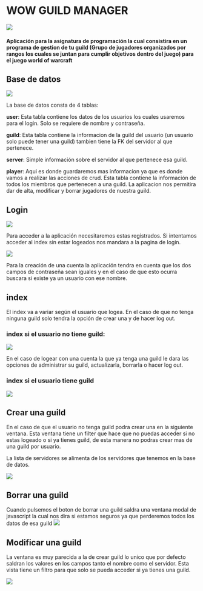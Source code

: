 # WOW GUILD MANAGER

![](screenshots/wowlogo.jpg)
<h4>Aplicación para la asignatura de programación la cual consistira en un programa de gestion de tu guild (Grupo de jugadores organizados por rangos los cuales se juntan para cumplir objetivos dentro del juego)
para el juego world of warcraft</h4>

## Base de datos

![](screenshots/db.jpg)

La base de datos consta de 4 tablas:

**user**: Esta tabla contiene los datos de los usuarios los cuales usaremos para el login. Solo se requiere de nombre y contraseña.

**guild**: Esta tabla contiene la informacion de la guild del usuario (un usuario solo puede tener una guild)
tambien tiene la FK del servidor al que pertenece.

**server**: Simple información sobre el servidor al que pertenece esa guild.

**player**: Aqui es donde guardaremos mas informacion ya que es donde vamos a realizar las acciones de crud.
Esta tabla contiene la información de todos los miembros que pertenecen a una guild.
La aplicacion nos permitira dar de alta, modificar y borrar jugadores de nuestra guild.

## Login

![](screenshots/login.jpg)

Para acceder a la aplicación necesitaremos estas registrados. Si intentamos acceder al index sin estar logeados nos mandara a la pagina de login.

![](screenshots/create.jpg)

Para la creación de una cuenta la aplicación tendra en cuenta que los dos campos de contraseña sean iguales y en el caso de que esto ocurra buscara si existe ya un usuario con ese nombre.

## index
El index va a variar según el usuario que logea. En el caso de que no tenga ninguna guild solo tendra la opción de crear una y de hacer log out.
### index si el usuario no tiene guild:
![](screenshots/index1.png)

En el caso de logear con una cuenta la que ya tenga una guild le dara las opciones de administrar su guild, actualizarla, borrarla o hacer log out.
### index si el usuario tiene guild
![](screenshots/index2.png)

## Crear una guild

En el caso de que el usuario no tenga guild podra crear una en la siguiente ventana. Esta ventana tiene un filter que hace que no puedas acceder si no estas logeado o si ya tienes guild, de esta manera no podras crear mas de una guild por usuario.

La lista de servidores se alimenta de los servidores que tenemos en la base de datos.

![](screenshots/createGuild.png)

## Borrar una guild

Cuando pulsemos el boton de borrar una guild saldra una ventana modal de javascript la cual nos dira si estamos seguros ya que perderemos todos los datos de esa guild
![](screenshots/deleteGuild.png)

## Modificar una guild
La ventana es muy parecida a la de crear guild lo unico que por defecto saldran los valores en los campos tanto el nombre como el servidor.
Esta vista tiene un filtro para que solo se pueda acceder si ya tienes una guild.

![](screenshots/updateGuild.png)


